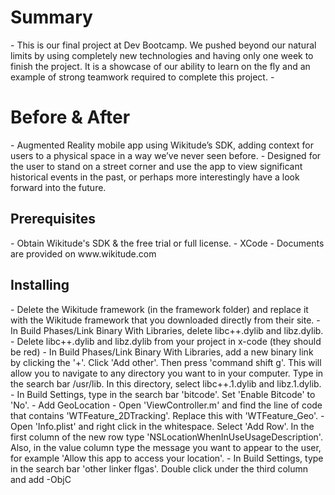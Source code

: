 <h1>Summary</h1>
- This is our final project at Dev Bootcamp. We pushed beyond our natural limits by using completely new technologies and having only one week to finish the project. It is a showcase of our ability to learn on the fly and an example of strong teamwork required to complete this project.
- 
<h1>Before & After</h1>
- Augmented Reality mobile app using Wikitude’s SDK, adding context for users to a physical space in a way we’ve never seen before.
- Designed for the user to stand on a street corner and use the app to view significant historical events in the past, or perhaps more interestingly have a look forward into the future.

<h2>Prerequisites</h2>
- Obtain Wikitude's SDK & the free trial or full license.
- XCode
- Documents are provided on www.wikitude.com

<h2>Installing</h2>
- Delete the Wikitude framework (in the framework folder) and replace it with the Wikitude framework that you downloaded directly from their site.
- In Build Phases/Link Binary With Libraries, delete libc++.dylib and libz.dylib.
- Delete libc++.dylib and libz.dylib from your project in x-code (they should be red)
- In Build Phases/Link Binary With Libraries, add a new binary link by clicking the '+'. Click 'Add other'. Then press 'command shift g'. This will allow you to navigate to any directory you want to in your computer. Type in the search bar /usr/lib. In this directory, select libc++.1.dylib and libz.1.dylib.
- In Build Settings, type in the search bar 'bitcode'. Set 'Enable Bitcode' to 'No'.
- Add GeoLocation
- Open 'ViewController.m' and find the line of code that contains 'WTFeature_2DTracking'. Replace this with 'WTFeature_Geo'.
- Open 'Info.plist' and right click in the whitespace. Select 'Add Row'. In the first column of the new row type 'NSLocationWhenInUseUsageDescription'. Also, in the value column type the message you want to appear to the user, for example 'Allow this app to access your location'.
- In Build Settings, type in the search bar 'other linker flgas'. Double click under the third column and add -ObjC

